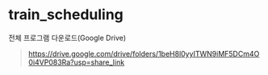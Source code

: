 # train_scheduling

전체 프로그램 다운로드(Google Drive)
> https://drive.google.com/drive/folders/1beH8l0yyITWN9iMF5DCm4O0i4VP083Ra?usp=share_link
